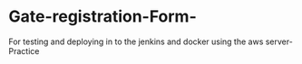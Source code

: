 # Gate-registration-Form-
For testing and deploying in to the jenkins and docker using the aws server-Practice
